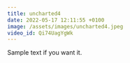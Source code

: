 ```yaml
---
title: uncharted4
date: 2022-05-17 12:11:55 +0100
image: /assets/images/uncharted4.jpeg
video_id: Qi74UagYgWk
---
```

Sample text if you want it.